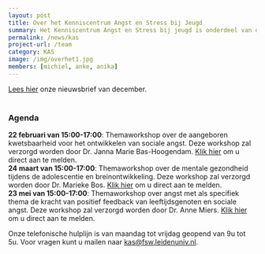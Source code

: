 ```yaml
---
layout: post
title: Over het Kenniscentrum Angst en Stress bij Jeugd
summary: Het Kenniscentrum Angst en Stress bij jeugd is onderdeel van de universiteit Leiden. Ons missie is om stress- en angstklachten bij kinderen zo vroeg mogelijk te herkennen en te verhelpen, door het verbinden van onderzoek, praktijk, zorg en onderwijs. Wij delen informatie over angst & stress bij jeugd op onze website en verzorgen onder meer presentaties en workshops voor scholen en trainingen voor leerlingen. <a href="/team"> Lees verder </a>
permalink: /news/kas
project-url: /team
category: KAS
image: /img/overhet1.jpg
members: [michiel, anke, anika]
---
```



[Lees hier](/pdf/KAS-Nieuwsbrief-December-2021.pdf) onze nieuwsbrief van december. 
<br>
<br>
### Agenda
<b>22 februari van 15:00-17:00</b>: Themaworkshop over de aangeboren kwetsbaarheid voor het ontwikkelen van sociale angst. Deze workshop zal verzorgd worden door Dr. Janna Marie Bas-Hoogendam. [Klik hier](kas@fsw.leidenuniv.nl) om u direct aan te melden.
<br>
<b>24 maart van 15:00-17:00</b>: Themaworkshop over de mentale gezondheid tijdens de adolescentie en breinontwikkeling. Deze workshop zal verzorgd worden door Dr. Marieke Bos. [Klik hier](kas@fsw.leidenuniv.nl) om u direct aan te melden.
<br>
<b>23 mei van 15:00-17:00</b>: Themaworkshop over angst met als specifiek thema de kracht van positief feedback van leeftijdsgenoten en sociale angst. Deze workshop zal verzorgd worden door Dr. Anne Miers. [Klik hier](kas@fsw.leidenuniv.nl) om u direct aan te melden. 


Onze telefonische hulplijn is van maandag tot vrijdag geopend van 9u tot 5u. Voor vragen kunt u mailen naar kas@fsw.leidenuniv.nl.





